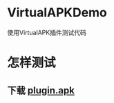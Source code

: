 # VirtualAPKDemo
使用VirtualAPK插件测试代码
# 怎样测试
## 下载 <a href="/images/myw3schoolimage.jpg" download="w3logo">plugin.apk</a>
